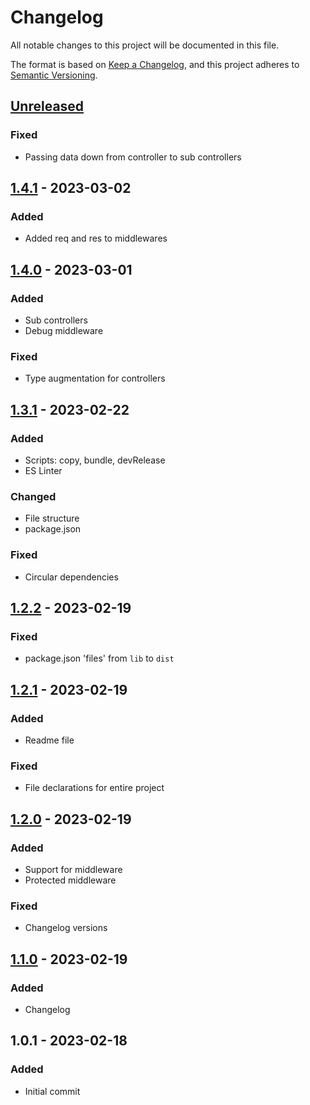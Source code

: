 # Changelog

All notable changes to this project will be documented in this file.

The format is based on [Keep a Changelog](https://keepachangelog.com/en/1.0.0/),
and this project adheres to [Semantic Versioning](https://semver.org/spec/v2.0.0.html).

## [Unreleased]
### Fixed
- Passing data down from controller to sub controllers

## [1.4.1] - 2023-03-02
### Added
- Added req and res to middlewares

## [1.4.0] - 2023-03-01
### Added
- Sub controllers
- Debug middleware

### Fixed
- Type augmentation for controllers

## [1.3.1] - 2023-02-22
### Added
- Scripts: copy, bundle, devRelease
- ES Linter

### Changed
- File structure
- package.json

### Fixed
- Circular dependencies

## [1.2.2] - 2023-02-19
### Fixed
- package.json 'files' from `lib` to `dist`

## [1.2.1] - 2023-02-19
### Added
- Readme file

### Fixed
- File declarations for entire project

## [1.2.0] - 2023-02-19
### Added
- Support for middleware
- Protected middleware

### Fixed
- Changelog versions

## [1.1.0] - 2023-02-19
### Added
- Changelog

## 1.0.1 - 2023-02-18
### Added
- Initial commit

[Unreleased]: https://github.com/Martiinii/csr-controller/compare/v1.4.1...HEAD
[1.4.1]: https://github.com/Martiinii/csr-controller/compare/v1.4.0...v1.4.1
[1.4.0]: https://github.com/Martiinii/csr-controller/compare/v1.3.1...v1.4.0
[1.3.1]: https://github.com/Martiinii/csr-controller/compare/v1.2.2...v1.3.1
[1.2.2]: https://github.com/Martiinii/csr-controller/compare/v1.2.1...v1.2.2
[1.2.1]: https://github.com/Martiinii/csr-controller/compare/v1.2.0...v1.2.1
[1.2.0]: https://github.com/Martiinii/csr-controller/compare/v1.1.0...v1.2.0
[1.1.0]: https://github.com/Martiinii/csr-controller/compare/v1.0.1...v1.1.0

